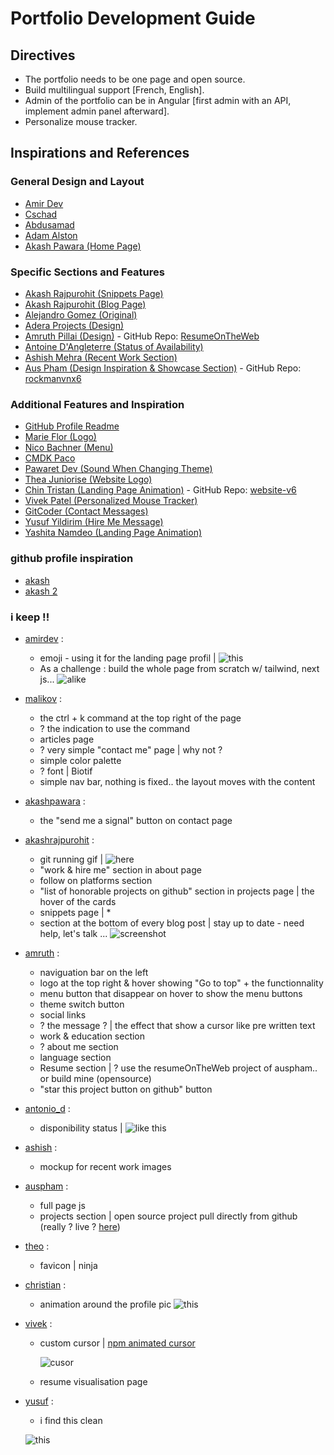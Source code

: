 # Portfolio Development Guide

## Directives
- The portfolio needs to be one page and open source.
- Build multilingual support [French, English].
- Admin of the portfolio can be in Angular [first admin with an API, implement admin panel afterward].
- Personalize mouse tracker.

## Inspirations and References

### General Design and Layout
- [Amir Dev](https://amirdev.nl/)
- [Cschad](https://cschad.com/)
- [Abdusamad](https://www.abdusamad.uz/)
- [Adam Alston](https://www.adamalston.com/)
- [Akash Pawara (Home Page)](https://akashpawara.com/)

### Specific Sections and Features
- [Akash Rajpurohit (Snippets Page)](https://akashrajpurohit.com/snippets/?ref=nav)
- [Akash Rajpurohit (Blog Page)](https://akashrajpurohit.com/blogs/?ref=nav)
- [Alejandro Gomez (Original)](https://alejandro-gomez.vercel.app/apps/loteria-monarca#challenge)
- [Adera Projects (Design)](https://www.a-dera.com/projects#)
- [Amruth Pillai (Design)](https://www.amruthpillai.com/) - GitHub Repo: [ResumeOnTheWeb](https://github.com/AmruthPillai/ResumeOnTheWeb)
- [Antoine D'Angleterre (Status of Availability)](https://www.antoinedangleterre.com/)
- [Ashish Mehra (Recent Work Section)](https://ashishmehra.dev/)
- [Aus Pham (Design Inspiration & Showcase Section)](https://auspham.dev/#projects) - GitHub Repo: [rockmanvnx6](https://github.com/rockmanvnx6)

### Additional Features and Inspiration
- [GitHub Profile Readme](https://github.com/rockmanvnx6/rockmanvnx6)
- [Marie Flor (Logo)](https://marieflor.dev/about)
- [Nico Bachner (Menu)](https://github.com/nico-bachner/v6)
- [CMDK Paco](https://cmdk.paco.me/)
- [Pawaret Dev (Sound When Changing Theme)](https://www.pawaret.dev/)
- [Thea Juniorise (Website Logo)](https://thea.juniorise.com/)
- [Chin Tristan (Landing Page Animation)](https://www.chintristan.io/) - GitHub Repo: [website-v6](https://github.com/maxijonson/website-v6)
- [Vivek Patel (Personalized Mouse Tracker)](https://www.vivek9patel.com/)
- [GitCoder (Contact Messages)](https://gitcoder.vercel.app/contact)
- [Yusuf Yildirim (Hire Me Message)](https://www.yusufyildirim.dev/)
- [Yashita Namdeo (Landing Page Animation)](https://yashitanamdeo.github.io/)

### github profile inspiration 
- [akash](https://github.com/akashpawara/akashpawara)
- [akash 2](https://github.com/AkashRajpurohit)


### i keep !!
- [amirdev](https://amirdev.nl/) :
    - emoji - using it for the landing page profil |  ![this](./images/emoji.webp)
    - As a challenge : build the whole page from scratch w/ tailwind, next js... ![alike](./images/as-a-whole.png)
- [malikov](https://www.abdusamad.uz/) :
    - the ctrl + k command at the top right of the page
    - ? the indication to use the command
    - articles page
    - ? very simple "contact me" page | why not ?
    - simple color palette
    - ? font | Biotif
    - simple nav bar, nothing is fixed.. the layout moves with the content
- [akashpawara](https://akashpawara.com/) : 
    - the "send me a signal" button on contact page
- [akashrajpurohit](https://akashrajpurohit.com/) : 
    - git running gif | ![here](https://raw.githubusercontent.com/AkashRajpurohit/AkashRajpurohit/master/assets/github-snake.svg)
    - "work & hire me" section in about page
    - follow on platforms section
    - "list of honorable projects on github" section in projects page | the hover of the cards
    - snippets page | *
    - section at the bottom of every blog post | stay up to date - need help, let's talk ... 
    ![screenshot](./images/section-image.png)
-  [amruth](https://www.amruthpillai.com/) : 
    - naviguation bar on the left
    - logo at the top right & hover showing "Go to top" + the functionnality
    - menu button that disappear on hover to show the menu buttons
    - theme switch button
    - social links
    - ? the message ? | the effect that show a cursor like pre written text
    - work & education section
    - ? about me section
    - language section 
    - Resume section | ? use the resumeOnTheWeb project of auspham.. or build mine (opensource)
    - "star this project button on github" button
- [antonio_d](https://www.antoinedangleterre.com/) :
    - disponibility status | ![like this](./images/dispo.png)
- [ashish](https://ashishmehra.dev/) : 
    - mockup for recent work images
- [auspham](https://auspham.dev/) : 
    - full page js
    - projects section | open source project pull directly from github (really ? live ? [here](https://chatgpt.com/share/03f5a945-f77d-49f5-9244-002e45a8e70a))
- [theo](https://thea.juniorise.com/) : 
    - favicon | ninja
- [christian](https://www.chintristan.io/) :
    - animation around the profile pic
    ![this](./images/tristan.png)
- [vivek](https://www.vivek9patel.com/) : 
    - custom cursor | [npm animated cursor](https://www.npmjs.com/package/react-animated-) 
    
        ![cusor](./images/cursor.png)
    - resume visualisation page
- [yusuf](https://www.yusufyildirim.dev/) :
    - i find this clean

    ![this](./images/reach_me.png)


